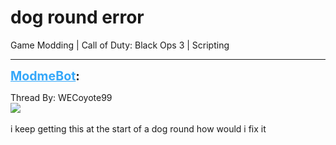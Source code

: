 # dog round error
Game Modding | Call of Duty: Black Ops 3 | Scripting

---
<strong style="font-size: 1.4em;"><span style="text-decoration: underline;text-decoration-color: #34a7f9;"><span style="color:#34a7f9;">ModmeBot</span></span>:</strong>

<p>Thread By: WECoyote99<br /><img style="max-width: 500px;" src="https://i.gyazo.com/088614a71a6b6ba9f4caa1842c7e1b09.png"> <br /><br />i keep getting this at the start of a dog round how would i fix it</p>
